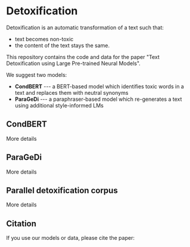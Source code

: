 # Detoxification
Detoxification is an automatic transformation of a text such that:
- text becomes non-toxic
- the content of the text stays the same.

This repository contains the code and data for the paper "Text Detoxification using Large Pre-trained Neural Models".

We suggest two models:
- **CondBERT** --- a BERT-based model which identifies toxic words in a text and replaces them with neutral synonyms
- **ParaGeDi** --- a paraphraser-based model which re-generates a text using additional style-informed LMs

## CondBERT

More details

## ParaGeDi

More details

## Parallel detoxification corpus

More details

## Citation

If you use our models or data, please cite the paper:
